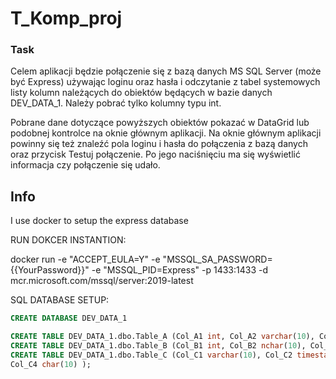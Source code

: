# T_Komp_proj

### Task

Celem aplikacji będzie połączenie się z bazą danych MS SQL Server (może być Express) używając loginu
oraz hasła i odczytanie z tabel systemowych listy kolumn należących do obiektów będących w bazie
danych DEV_DATA_1.
Należy pobrać tylko kolumny typu int.

Pobrane dane dotyczące powyższych obiektów pokazać w DataGrid lub podobnej kontrolce na oknie
głównym aplikacji.
Na oknie głównym aplikacji powinny się też znaleźć pola loginu i hasła do połączenia z bazą danych
oraz przycisk Testuj połączenie. Po jego naciśnięciu ma się wyświetlić informacja czy połączenie się
udało.


## Info

I use docker to setup the express database 

RUN DOKCER INSTANTION: 

docker run -e "ACCEPT_EULA=Y" -e "MSSQL_SA_PASSWORD={{YourPassword}}" -e "MSSQL_PID=Express" -p 1433:1433 -d mcr.microsoft.com/mssql/server:2019-latest 


SQL DATABASE SETUP: 

```sql
CREATE DATABASE DEV_DATA_1

CREATE TABLE DEV_DATA_1.dbo.Table_A (Col_A1 int, Col_A2 varchar(10), Col_A3 date);
CREATE TABLE DEV_DATA_1.dbo.Table_B (Col_B1 int, Col_B2 nchar(10), Col_B3 int);
CREATE TABLE DEV_DATA_1.dbo.Table_C (Col_C1 varchar(10), Col_C2 timestamp, Col_C3 int,
Col_C4 char(10) );
```
